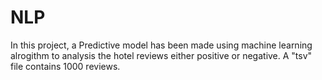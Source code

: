 # NLP
In this project, a Predictive model has been made using machine learning alrogithm to analysis the hotel reviews either positive or negative. A "tsv" file contains 1000 reviews. 
